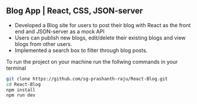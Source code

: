## Blog App | React, CSS, JSON-server

- Developed a Blog site for users to post their blog with React as the front end and JSON-server as a mock API
- Users can publish new blogs, edit/delete their existing blogs and view blogs from other users.
- Implemented a search box to filter through blog posts.

To run the project on your machine run the follwing commands in your terminal

```sh
git clone https://github.com/sg-prashanth-raju/React-Blog.git
cd React-Blog
npm install
npm run dev
```
